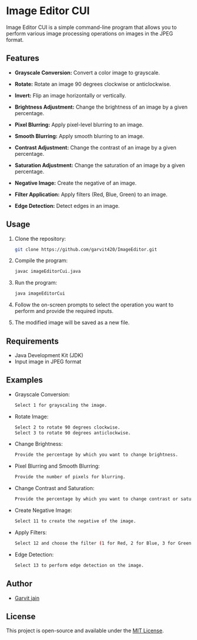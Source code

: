 # Image Editor CUI

Image Editor CUI is a simple command-line program that allows you to perform various image processing operations on images in the JPEG format.

## Features

- **Grayscale Conversion:** Convert a color image to grayscale.

- **Rotate:** Rotate an image 90 degrees clockwise or anticlockwise.

- **Invert:** Flip an image horizontally or vertically.

- **Brightness Adjustment:** Change the brightness of an image by a given percentage.

- **Pixel Blurring:** Apply pixel-level blurring to an image.

- **Smooth Blurring:** Apply smooth blurring to an image.

- **Contrast Adjustment:** Change the contrast of an image by a given percentage.

- **Saturation Adjustment:** Change the saturation of an image by a given percentage.

- **Negative Image:** Create the negative of an image.

- **Filter Application:** Apply filters (Red, Blue, Green) to an image.

- **Edge Detection:** Detect edges in an image.

## Usage

1. Clone the repository:
   ```sh
   git clone https://github.com/garvit420/ImageEditor.git
   ```

2. Compile the program:
   ```sh
   javac imageEditorCui.java
   ```

3. Run the program:
   ```sh
   java imageEditorCui
   ```

4. Follow the on-screen prompts to select the operation you want to perform and provide the required inputs.

5. The modified image will be saved as a new file.

## Requirements

- Java Development Kit (JDK)
- Input image in JPEG format

## Examples

- Grayscale Conversion:
  ```sh
  Select 1 for grayscaling the image.
  ```

- Rotate Image:
  ```sh
  Select 2 to rotate 90 degrees clockwise.
  Select 3 to rotate 90 degrees anticlockwise.
  ```

- Change Brightness:
  ```sh
  Provide the percentage by which you want to change brightness.
  ```

- Pixel Blurring and Smooth Blurring:
  ```sh
  Provide the number of pixels for blurring.
  ```

- Change Contrast and Saturation:
  ```sh
  Provide the percentage by which you want to change contrast or saturation.
  ```

- Create Negative Image:
  ```sh
  Select 11 to create the negative of the image.
  ```

- Apply Filters:
  ```sh
  Select 12 and choose the filter (1 for Red, 2 for Blue, 3 for Green).
  ```

- Edge Detection:
  ```sh
  Select 13 to perform edge detection on the image.
  ```

## Author

- [Garvit jain](https://github.com/garvit420)

## License

This project is open-source and available under the [MIT License](LICENSE).
